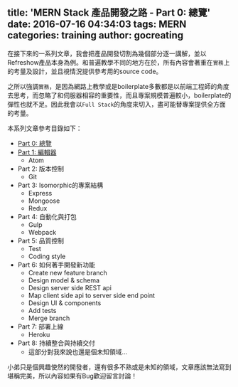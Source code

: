 title: 'MERN Stack 產品開發之路 - Part 0: 總覽'
date: 2016-07-16 04:34:03
tags: MERN
categories: training
author: gocreating
---

在接下來的一系列文章，我會把產品開發切割為幾個部分逐一講解，並以Refreshow產品本身為例。和普遍教學不同的地方在於，所有內容會著重在`實務`上的考量及設計，並且視情況提供參考用的source code。

<!-- more -->

之所以強調`實務`，是因為網路上教學或是boilerplate多數都是以前端工程師的角度去思考，而忽略了和伺服器相容的重要性，而且專案規模普遍較小，boilerplate的彈性也就不足。因此我會以`Full Stack`的角度來切入，盡可能替專案提供全方面的考量。

本系列文章參考目錄如下：

- [Part 0: 總覽](./)
- [Part 1: 編輯器](../MERN-Stack-產品開發之路-Part-1-編輯器)
  - Atom
- Part 2: 版本控制
  - Git
- Part 3: Isomorphic的專案結構
  - Express
  - Mongoose
  - Redux
- Part 4: 自動化與打包
  - Gulp
  - Webpack
- Part 5: 品質控制
  - Test
  - Coding style
- Part 6: 如何著手開發新功能
  - Create new feature branch
  - Design model & schema
  - Design server side REST api
  - Map client side api to server side end point
  - Design UI & components
  - Add tests
  - Merge branch
- Part 7: 部署上線
  - Heroku
- Part 8: 持續整合與持續交付
  - 這部分對我來說也還是個未知領域...

小弟只是個興趣使然的開發者，還有很多不熟或是未知的領域，文章應該無法寫到堪稱完美，所以內容如果有Bug歡迎留言討論！
